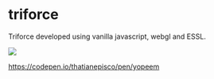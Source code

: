 # triforce

Triforce developed using vanilla javascript, webgl and ESSL.

<img src="http://www.thatianepisco.com/imgs/triforce.jpg"/>

https://codepen.io/thatianepisco/pen/yopeem
